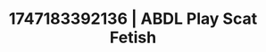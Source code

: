 ---
categories:
- Vocal tease
- Satin sheets
- Intimate moaning
- Heat of the moment
- Soft domination
image: /assets/images/1747183392136.jpg
layout: post
seo:
  description: Featured content with artistic ABDL Play, Scat Fetish. HD images available.
  keywords: ABDL Play, Scat Fetish
  og_image: /assets/images/1747183392136.jpg
  schema_type: VisualArtwork
tags:
- ABDL Play
- '#1747183392136'
- Scat Fetish
title: 1747183392136 | ABDL Play Scat Fetish
---